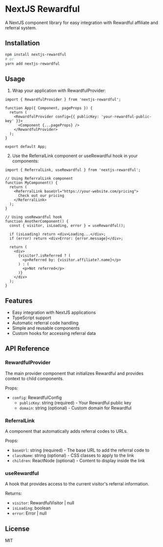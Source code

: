 # NextJS Rewardful

A NextJS component library for easy integration with Rewardful affiliate and referral system.

## Installation

```bash
npm install nextjs-rewardful
# or
yarn add nextjs-rewardful
```

## Usage

1. Wrap your application with RewardfulProvider:

```tsx
import { RewardfulProvider } from 'nextjs-rewardful';

function App({ Component, pageProps }) {
  return (
    <RewardfulProvider config={{ publicKey: 'your-rewardful-public-key' }}>
      <Component {...pageProps} />
    </RewardfulProvider>
  );
}

export default App;
```

2. Use the ReferralLink component or useRewardful hook in your components:

```tsx
import { ReferralLink, useRewardful } from 'nextjs-rewardful';

// Using ReferralLink component
function MyComponent() {
  return (
    <ReferralLink baseUrl="https://your-website.com/pricing">
      Check out our pricing
    </ReferralLink>
  );
}

// Using useRewardful hook
function AnotherComponent() {
  const { visitor, isLoading, error } = useRewardful();

  if (isLoading) return <div>Loading...</div>;
  if (error) return <div>Error: {error.message}</div>;

  return (
    <div>
      {visitor?.isReferred ? (
        <p>Referred by: {visitor.affiliate?.name}</p>
      ) : (
        <p>Not referred</p>
      )}
    </div>
  );
}
```

## Features

- Easy integration with NextJS applications
- TypeScript support
- Automatic referral code handling
- Simple and reusable components
- Custom hooks for accessing referral data

## API Reference

### RewardfulProvider

The main provider component that initializes Rewardful and provides context to child components.

Props:
- `config`: RewardfulConfig
  - `publicKey`: string (required) - Your Rewardful public key
  - `domain`: string (optional) - Custom domain for Rewardful

### ReferralLink

A component that automatically adds referral codes to URLs.

Props:
- `baseUrl`: string (required) - The base URL to add the referral code to
- `className`: string (optional) - CSS classes to apply to the link
- `children`: ReactNode (optional) - Content to display inside the link

### useRewardful

A hook that provides access to the current visitor's referral information.

Returns:
- `visitor`: RewardfulVisitor | null
- `isLoading`: boolean
- `error`: Error | null

## License

MIT 